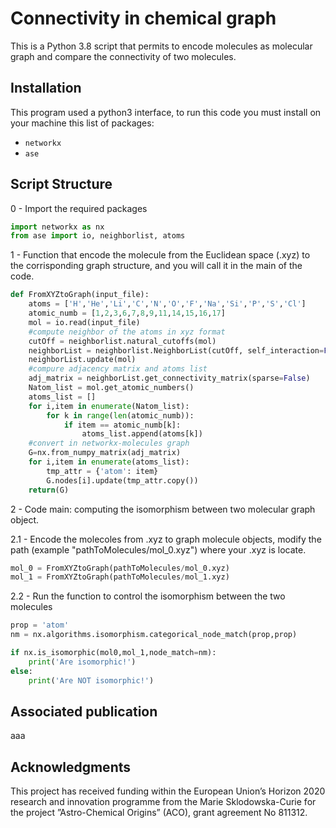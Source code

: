 # Connectivity in chemical graph
This is a Python 3.8 script that permits to encode molecules as molecular graph and compare the connectivity of two molecules.

## Installation

This program used a python3 interface, to run this code you must install on your machine this list of packages:

* ```networkx```
* ```ase```

## Script Structure

0 - Import the required packages

```python
import networkx as nx
from ase import io, neighborlist, atoms
```

1 - Function that encode the molecule from the Euclidean space (.xyz) to the corrisponding graph structure, and you will call it in the main of the code.

```python
def FromXYZtoGraph(input_file):
    atoms = ['H','He','Li','C','N','O','F','Na','Si','P','S','Cl']
    atomic_numb = [1,2,3,6,7,8,9,11,14,15,16,17]
    mol = io.read(input_file)
    #compute neighbor of the atoms in xyz format
    cutOff = neighborlist.natural_cutoffs(mol)
    neighborList = neighborlist.NeighborList(cutOff, self_interaction=False, bothways=True)
    neighborList.update(mol)
    #compure adjacency matrix and atoms list
    adj_matrix = neighborList.get_connectivity_matrix(sparse=False)
    Natom_list = mol.get_atomic_numbers()
    atoms_list = []
    for i,item in enumerate(Natom_list):
        for k in range(len(atomic_numb)):
            if item == atomic_numb[k]:
                atoms_list.append(atoms[k]) 
    #convert in networkx-molecules graph
    G=nx.from_numpy_matrix(adj_matrix)
    for i,item in enumerate(atoms_list):
        tmp_attr = {'atom': item}
        G.nodes[i].update(tmp_attr.copy())
    return(G)
```
2 - Code main: computing the isomorphism between two molecular graph object.

   2.1 - Encode the molecoles from .xyz to graph molecule objects, modify the path (example "pathToMolecules/mol_0.xyz") where your .xyz is locate.
```python
mol_0 = FromXYZtoGraph(pathToMolecules/mol_0.xyz)
mol_1 = FromXYZtoGraph(pathToMolecules/mol_1.xyz)
```

   2.2 - Run the function to control the isomorphism between the two molecules

```python
prop = 'atom'
nm = nx.algorithms.isomorphism.categorical_node_match(prop,prop)

if nx.is_isomorphic(mol0,mol_1,node_match=nm):
    print('Are isomorphic!')
else:
    print('Are NOT isomorphic!')
```

## Associated publication
aaa

## Acknowledgments
This project has received funding within the European Union’s Horizon 2020 research and innovation programme from the Marie Sklodowska-Curie for the project ”Astro-Chemical Origins” (ACO), grant agreement No 811312.
